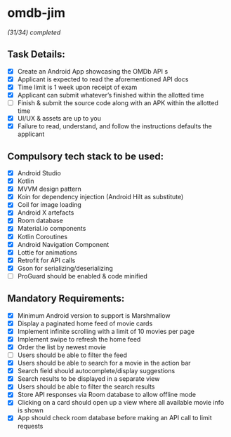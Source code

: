 # omdb-jim
*(31/34) completed*
## Task Details:
- [x] Create an Android App showcasing the OMDb API s
- [x] Applicant is expected to read the aforementioned API docs
- [x] Time limit is 1 week upon receipt of exam
- [x] Applicant can submit whatever’s finished within the allotted time
- [ ] Finish & submit the source code along with an APK within the allotted time
- [x] UI/UX & assets are up to you
- [x] Failure to read, understand, and follow the instructions defaults the applicant 

## Compulsory tech stack to be used:
- [x] Android Studio
- [x] Kotlin
- [x] MVVM design pattern
- [x] Koin for dependency injection (Android Hilt as substitute)
- [x] Coil for image loading
- [x] Android X artefacts
- [x] Room database
- [x] Material.io components
- [x] Kotlin Coroutines
- [x] Android Navigation Component
- [x] Lottie for animations
- [x] Retrofit for API calls
- [x] Gson for serializing/deserializing
- [ ] ProGuard should be enabled & code minified 

## Mandatory Requirements:
- [x] Minimum Android version to support is Marshmallow
- [x] Display a paginated home feed of movie cards
- [x] Implement infinite scrolling with a limit of 10 movies per page
- [x] Implement swipe to refresh the home feed
- [x] Order the list by newest movie
- [ ] Users should be able to filter the feed
- [x] Users should be able to search for a movie in the action bar
- [x] Search field should autocomplete/display suggestions
- [x] Search results to be displayed in a separate view
- [x] Users should be able to filter the search results
- [x] Store API responses via Room database to allow offline mode
- [x] Clicking on a card should open up a view where all available movie info is shown
- [x] App should check room database before making an API call to limit requests 
